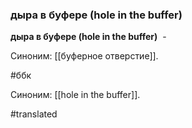 ### дыра в буфере (hole in the buffer)

**дыра в буфере (hole in the buffer)**  -

Синоним: [[буферное отверстие]].

#ббк

Синоним: [[hole in the buffer]].

#translated
